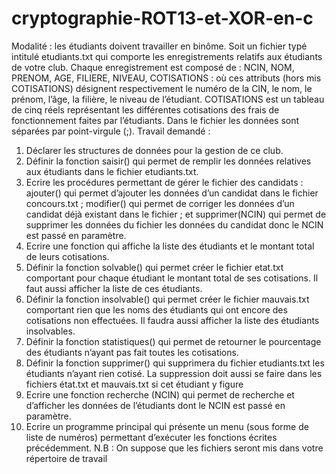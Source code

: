 # cryptographie-ROT13-et-XOR-en-c
Modalité : les étudiants doivent travailler en binôme. 
Soit un fichier typé intitulé etudiants.txt qui comporte les enregistrements relatifs aux étudiants de 
votre club. Chaque enregistrement est composé de : NCIN, NOM, PRENOM, AGE, FILIERE, 
NIVEAU, COTISATIONS : où ces attributs (hors mis COTISATIONS) désignent respectivement le 
numéro de la CIN, le nom, le prénom, l’âge, la filière, le niveau de l’étudiant. COTISATIONS est un 
tableau de cinq réels représentant les différentes cotisations des frais de fonctionnement faites par 
l’étudiants. Dans le fichier les données sont séparées par point-virgule (;).
Travail demandé :
1. Déclarer les structures de données pour la gestion de ce club.
2. Définir la fonction saisir() qui permet de remplir les données relatives aux étudiants dans le 
fichier etudiants.txt. 
3. Ecrire les procédures permettant de gérer le fichier des candidats : ajouter() qui permet 
d’ajouter les données d’un candidat dans le fichier concours.txt ; modifier() qui permet de 
corriger les données d’un candidat déjà existant dans le fichier ; et supprimer(NCIN) qui 
permet de supprimer les données du fichier les données du candidat donc le NCIN est passé en 
paramètre.
4. Ecrire une fonction qui affiche la liste des étudiants et le montant total de leurs cotisations.
5. Définir la fonction solvable() qui permet créer le fichier etat.txt comportant pour chaque 
étudiant le montant total de ses cotisations. Il faut aussi afficher la liste de ces étudiants.
6. Définir la fonction insolvable() qui permet créer le fichier mauvais.txt comportant rien que les 
noms des étudiants qui ont encore des cotisations non effectuées. Il faudra aussi afficher la liste 
des étudiants insolvables.
7. Définir la fonction statistiques() qui permet de retourner le pourcentage des étudiants n’ayant 
pas fait toutes les cotisations. 
8. Définir la fonction supprimer() qui supprimera du fichier etudiants.txt les étudiants n’ayant 
rien cotisé. La suppression doit aussi se faire dans les fichiers état.txt et mauvais.txt si cet 
étudiant y figure
9. Ecrire une fonction recherche (NCIN) qui permet de recherche et d’afficher les données de 
l’étudiants dont le NCIN est passé en paramètre.
10. Ecrire un programme principal qui présente un menu (sous forme de liste de numéros) 
permettant d’exécuter les fonctions écrites précédemment.
N.B : On suppose que les fichiers seront mis dans votre répertoire de travail
